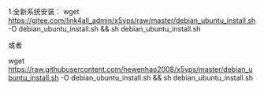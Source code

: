 1.全新系统安装：
wget https://gitee.com/link4all_admin/x5vps/raw/master/debian_ubuntu_install.sh -O debian_ubuntu_install.sh && sh debian_ubuntu_install.sh

或者

wget https://raw.githubusercontent.com/hewenhao2008/x5vps/master/debian_ubuntu_install.sh -O debian_ubuntu_install.sh && sh debian_ubuntu_install.sh
